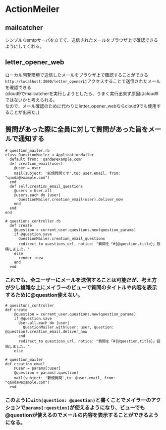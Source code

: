 # ActionMeiler

## mailcatcher
シンプルなsmtpサーバを立てて、送信されたメールをブラウザ上で確認できるようにしてくれる。
## letter_opener_web
ローカル開発環境で送信したメールをブラウザ上で確認することができる<br>
`http://localhost:3000/letter_opener`にアクセスすることで送信されたメールを確認できる<br>
(cloud9でmailcatcherを実行しようとしたら、うまく実行出来ず原因はcloud9ではないかと考えられる。<br>
なので、メール確認のために代わりにletter_opener_webならcloud9でも使用することが出来た。)

## 質問があった際に全員に対して質問があった旨をメールで通知する
```
# question_mailer.rb
class QuestionMailer < ApplicationMailer
  default from: 'qanda@example.com'    
  def creation_email(user)
    @user = user
    mail(subject: '新規質問です',to: user.email, from: "qanda@example.com")
  end 
  def self.creation_email_questions
    @users = User.all
    @users.each do |user|
      QuestionMailer.creation_email(user).deliver_now
    end 
  end
end
```
```
# questions_controller.rb
  def create
    @question = current_user.questions.new(question_params)
    if @question.save
      QuestionMailer.creation_email_questions
      redirect_to questions_url, notice: "質問を「#{@question.title}」投稿しました。"
    else
      render :new
    end
  end
```
### これでも、全ユーザーにメールを送信することは可能だが、考え方が少し複雑な上にメイラーのビューで質問のタイトルや内容を表示するために@question使えない。<br>
```
# quesitons_controller
def create
    @question = current_user.questions.new(question_params)
    if @question.save
      User.all.each do |user|
        QuestionMailer.with(user: user, question: @question).creation_email.deliver_now
      end
      redirect_to questions_url, notice: "質問を「#{@question.title}」投稿しました。"
    else
```
```
# question_mailer
def creation_email
    @user = params[:user]
    @question = params[:question]
    mail(subject: '新規質問',to: @user.email, from: "qanda@example.com")
  end
```
### このように`with(question: @question)`と書くことでメイラーのアクションで`params[:question]`が使えるようになり、ビューでも@questionが使えるのでメールの内容を表示することができるようになる。

